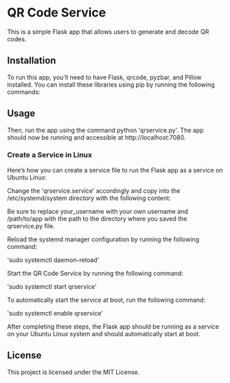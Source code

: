 # QR Code Service

This is a simple Flask app that allows users to generate and decode QR codes.

## Installation

To run this app, you'll need to have Flask, qrcode, pyzbar, and Pillow installed. You can install these libraries using pip by running the following commands:

## Usage

Then, run the app using the command python 'qrservice.py'. The app should now be running and accessible at http://localhost:7080.

### Create a Service in Linux

Here’s how you can create a service file to run the Flask app as a service on Ubuntu Linux:

Change the 'qrservice.service' accordingly and copy into the /etc/systemd/system directory with the following content:

Be sure to replace your_username with your own username and /path/to/app with the path to the directory where you saved the qrservice.py file.

Reload the systemd manager configuration by running the following command:

'sudo systemctl daemon-reload'

Start the QR Code Service by running the following command:

'sudo systemctl start qrservice'

To automatically start the service at boot, run the following command:

'sudo systemctl enable qrservice'

After completing these steps, the Flask app should be running as a service on your Ubuntu Linux system and should automatically start at boot.

## License

This project is licensed under the MIT License.
